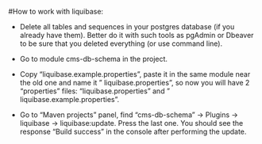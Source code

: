 #How to work with liquibase:

* Delete all tables and sequences in your postgres database (if you already have them). Better do it with such tools as pgAdmin or Dbeaver to be sure that you deleted everything (or use command line).

* Go to module cms-db-schema in the project.

* Copy “liquibase.example.properties”, paste it in the same module near the old one and name it ” liquibase.properties”, so now you will have 2 “properties” files: “liquibase.properties” and ” liquibase.example.properties”.

* Go to “Maven projects” panel, find “cms-db-schema” → Plugins → liquibase → liquibase:update. Press the last one. You should see the response “Build success” in the console after performing the update.


